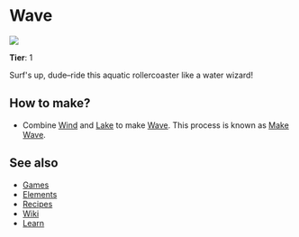 # Wave

![](/wiki/images/item.wave.png)

**Tier**: 1

Surf's up, dude–ride this aquatic rollercoaster like a water wizard!

## How to make?

* Combine [Wind](/wiki/elements/wind) and [Lake](/wiki/elements/lake) to make [Wave](/wiki/elements/wave). This process is known as [Make Wave](/wiki/recipes/make-wave).

## See also

* [Games](/wiki/games)
* [Elements](/wiki/elements)
* [Recipes](/wiki/recipes)
* [Wiki](/wiki/index)
* [Learn](/learn/index)